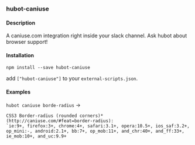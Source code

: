 ### hubot-caniuse

#### Description
A caniuse.com integration right inside your slack channel.
Ask hubot about browser support!

#### Installation
`npm install --save hubot-caniuse`

add `["hubot-caniuse"]` to your `external-scripts.json`.

#### Examples
`hubot caniuse borde-radius` -> 

```
CSS3 Border-radius (rounded corners)* (http://caniuse.com/#feat=border-radius):
`ie:9+, firefox:3+, chrome:4+, safari:3.1+, opera:10.5+, ios_saf:3.2+, op_mini:-, android:2.1+, bb:7+, op_mob:11+, and_chr:40+, and_ff:33+, ie_mob:10+, and_uc:9.9+
```

